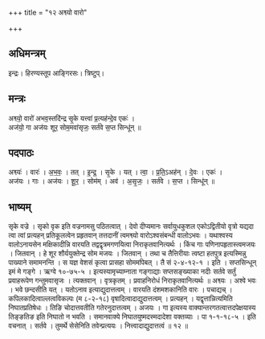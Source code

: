 +++
title = "१२ अश्व्यो वारो"

+++
## अधिमन्त्रम्
इन्द्रः। हिरण्यस्तूप आङ्गिरसः। त्रिष्टुप्।

## मन्त्रः
अश्व्यो॒ वारो॑ अभव॒स्तदि॑न्द्र सृ॒के यत्त्वा॑ प्र॒त्यह॑न्दे॒व एकः॑ ।  
अज॑यो॒ गा अज॑यः शूर॒ सोम॒मवा॑सृजः॒ सर्त॑वे स॒प्त सिन्धू॑न् ॥

## पदपाठः
अश्व्यः॑ । वारः॑ । अ॒भ॒वः॒ । तत् । इ॒न्द्र॒ । सृ॒के । यत् । त्वा॒ । प्र॒ति॒ऽअह॑न् । दे॒वः । एकः॑ ।  
अज॑यः । गाः । अज॑यः । शू॒र॒ । सोम॑म् । अव॑ । अ॒सृ॒जः॒ । सर्त॑वे । स॒प्त । सिन्धू॑न् ॥

## भाष्यम्
सृके वज्रे । सृको वृक इति वज्रनामसु पठितत्वात् । देवो दीप्यमानः सर्वायुधकुशल एकोऽद्वितीयो वृत्रो यद्यदा त्वा त्वां प्रत्यहन् प्रतिकूलत्वेन प्रहृतवान् तत्तदानीं त्वमश्व्यो वारोऽश्वसंबन्धी वालोऽभवः । यथाश्वस्य वालोऽनायसेन मक्षिकादीन्नि वारयति तद्वद्वृत्रमगणयित्वा निराकृतवानित्यर्थः । किंच गाः पणिनापहृतास्त्वमजयः । जितवान् । हे शूर शौर्ययुक्तेन्द्र सोम मजयः । जितवान् । तथा च तैत्तिरीयाः त्वष्टा हतपुत्र इत्यस्मिन्नु पाख्याने समामनन्ति । स यज्ञ वेशसं कृत्वा प्रासहा सोममपिबत् । तै सं २-४-१२-१ । इति । सप्तसिन्धून् इमं मे गङ्गे । ऋग्वे १०-७५-५ । इत्यस्यामृच्याम्नाता गङ्गाद्याः सप्तसङ्ख्याका नदीः सर्तवे सर्तुं प्रवाहरूपेण गन्तुमवासृजः । त्यक्तवान् । वृत्रकृतम् । प्रवाहनिरोधं निराकृतवानित्यर्थः ॥ अश्व्यः । अश्वे भवः । भवे छन्दसीति यत् । यतोऽनाव इत्याद्युदात्तत्वम् । वारयति दंशमशकानिति वारः । पचाद्यच् । कपिलकादित्वाल्लत्वविकल्पः (म ८-२-१८) वृषादित्वादाद्युदात्तत्वम् । प्रत्यहन् । यद्वृत्तान्नित्यमिति निघातप्रतिषेधः । तिङि चोदात्तवतीति गतेरनुदात्तत्वम् । अजयः । गा इत्यस्य वाक्यान्तरगतत्वात्तदपेक्षयास्य तिङ्ङतिङ इति निघातो न भवति । समानवाक्ये निघातयुष्मदस्मदादेशा वक्तव्याः । पा १-१-१८-५ । इति वचनात् । सर्तवे । तुमर्थे सेसेनिति तवेन्प्रत्ययः । नित्त्वादाद्युदात्तत्वं ॥ १२ ॥